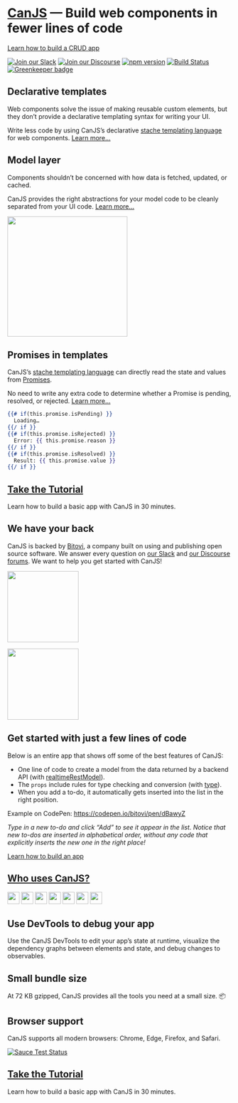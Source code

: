 # [CanJS](https://canjs.com/) — Build web components in fewer lines of code

[Learn how to build a CRUD app](https://canjs.com/doc/guides/crud-beginner.html)

[![Join our Slack](https://img.shields.io/badge/slack-join%20chat-611f69.svg)](https://www.bitovi.com/community/slack?utm_source=badge&utm_medium=badge&utm_campaign=pr-badge&utm_content=badge)
[![Join our Discourse](https://img.shields.io/discourse/https/forums.bitovi.com/posts.svg)](https://forums.bitovi.com/?utm_source=badge&utm_medium=badge&utm_campaign=pr-badge&utm_content=badge)
[![npm version](https://badge.fury.io/js/can.svg)](https://www.npmjs.com/package/can)
[![Build Status](https://travis-ci.org/canjs/canjs.svg?branch=master)](https://travis-ci.org/canjs/canjs)
[![Greenkeeper badge](https://badges.greenkeeper.io/canjs/canjs.svg)](https://greenkeeper.io/)

## Declarative templates

Web components solve the issue of making reusable custom elements, but they don’t provide a declarative templating syntax for writing your UI.

Write less code by using CanJS’s declarative [stache templating language](https://canjs.com/doc/can-stache.html) for web components. [Learn more…](./readme-feature-declarative-web-component-templates.md)

## Model layer

Components shouldn’t be concerned with how data is fetched, updated, or cached.

CanJS provides the right abstractions for your model code to be cleanly separated from your UI code. [Learn more…](./readme-feature-model-layer.md)

<img src="https://canjs.com/docs/images/animations/model-layer-still.svg" width="270" />

## Promises in templates

CanJS’s [stache templating language](https://canjs.com/doc/can-stache.html) can directly read the state and values from [Promises](https://developer.mozilla.org/en-US/docs/Web/JavaScript/Reference/Global_Objects/Promise).

No need to write any extra code to determine whether a Promise is pending, resolved, or rejected. [Learn more…](./readme-feature-promises-in-templates.md)

```handlebars
{{# if(this.promise.isPending) }}
  Loading…
{{/ if }}
{{# if(this.promise.isRejected) }}
  Error: {{ this.promise.reason }}
{{/ if }}
{{# if(this.promise.isResolved) }}
  Result: {{ this.promise.value }}
{{/ if }}
```

## [Take the Tutorial](https://canjs.com/doc/guides/crud-beginner.html)

Learn how to build a basic app with CanJS in 30 minutes.

## We have your back

CanJS is backed by [Bitovi](https://www.bitovi.com/), a company built on using and publishing open source software. We answer every question on [our Slack](https://bitovi.com/community/slack) and [our Discourse forums](https://forums.bitovi.com/). We want to help you get started with CanJS!

<a href="https://bitovi.com/community/slack"><img src="https://canjs.com/docs/images/logos/slack.svg" width="160" /></a>

<a href="https://forums.bitovi.com/"><img src="https://canjs.com/docs/images/logos/discourse.svg" width="160" /></a>

## Get started with just a few lines of code

Below is an entire app that shows off some of the best features of CanJS:

- One line of code to create a model from the data returned by a backend API (with [realtimeRestModel](https://canjs.com/doc/can-realtime-rest-model.html)).
- The `props` include rules for type checking and conversion (with [type](https://canjs.com/doc/can-type.html)).
- When you add a to-do, it automatically gets inserted into the list in the right position.

Example on CodePen: https://codepen.io/bitovi/pen/dBawyZ

*Type in a new to-do and click “Add” to see it appear in the list. Notice that new to-dos are inserted in alphabetical order, without any code that explicitly inserts the new one in the right place!*

[Learn how to build an app](https://canjs.com/doc/guides/crud-beginner.html)

## [Who uses CanJS?](https://canjs.com/doc/guides/who-uses-canjs.html)

<img height="27" src="https://canjs.com/docs/images/logos/apple.svg" />
<img height="27" src="https://canjs.com/docs/images/logos/hp.svg" />
<img height="27" src="https://canjs.com/docs/images/logos/bitovi.svg" />
<img height="27" src="https://canjs.com/docs/images/logos/fedex.svg" />
<img height="27" src="https://canjs.com/docs/images/logos/tucows.svg" />
<img height="27" src="https://canjs.com/docs/images/logos/chase.svg" />
<img height="27" src="https://canjs.com/docs/images/logos/delta.svg" />

## Use DevTools to debug your app

Use the CanJS DevTools to edit your app’s state at runtime, visualize the dependency graphs between elements and state, and debug changes to observables.

## Small bundle size

At 72 KB gzipped, CanJS provides all the tools you need at a small size. 📦

## Browser support

CanJS supports all modern browsers: Chrome, Edge, Firefox, and Safari.

[![Sauce Test Status](https://saucelabs.com/browser-matrix/canjs-not-master.svg)](https://saucelabs.com/u/canjs-not-master)

## [Take the Tutorial](https://canjs.com/doc/guides/crud-beginner.html)

Learn how to build a basic app with CanJS in 30 minutes.
